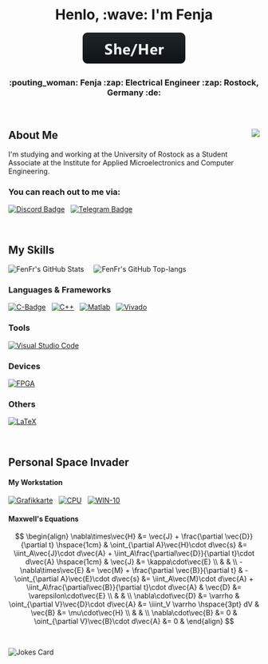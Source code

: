 <div align = "center">
  <h1> Henlo, :wave: I'm Fenja </h1>
  <img src = "svg/pronouns/sheher.svg">
  <h3> :pouting_woman: Fenja :zap: Electrical Engineer :zap: Rostock, Germany :de: </h3>
</div>


&nbsp;


<h2> About Me <img align = "right" src = "https://komarev.com/ghpvc/?username=FenFr&label=Profile_Views&color=blueviolet&style=flat-square"> </h2>
I'm studying and working at the University of Rostock as a Student Associate at the Institute for Applied Microelectronics and Computer Engineering.


### You can reach out to me via:

[![Discord Badge][discord-badge-img]][discord-badge-link] &nbsp; [![Telegram Badge][telegram-badge-img]][telegram-badge-link]



&nbsp;

## My Skills
  
![FenFr's GitHub Stats][github-stats-img] &nbsp; &nbsp; ![FenFr's GitHub Top-langs][github-top-lang-img]


### Languages & Frameworks

[![C-Badge][c-badge-img]][c-badge-link] &nbsp; [![C++][cpp-badge-img]][cpp-badge-link] 
&nbsp; 
[![Matlab][matlab-badge-img]][matlab-badge-link] &nbsp; [![Vivado][vivado-badge-img]][vivado-badge-link]


### Tools

[![Visual Studio Code][vs-code-badge-img]][vs-code-badge-link]


### Devices

[![FPGA][fpga-badge-img]][fpga-badge-link]


### Others

[![LaTeX][latex-badge-img]][latex-badge-link]


&nbsp;

## Personal Space Invader

#### My Workstation

[![Grafikkarte][gcard-badge-img]][gcard-badge-link] &nbsp; [![CPU][cpu-badge-img]][cpu-badge-link] &nbsp; [![WIN-10][win-badge-img]][win-badge-link]


#### Maxwell's Equations

$$ \begin{align}
\nabla\times\vec{H}   &= \vec{J} + \frac{\partial \vec{D}}{\partial t} \hspace{1cm} & 
\oint_{\partial A}\vec{H}\cdot d\vec{s}   &= \iint_A\vec{J}\cdot d\vec{A} + \iint_A\frac{\partial\vec{D}}{\partial t}\cdot d\vec{A} \hspace{1cm}  &
\vec{J} &= \kappa\cdot\vec{E}                                                                                                                     \\
                      &                                                             &                                                             \\
-\nabla\times\vec{E}  &= \vec{M} + \frac{\partial \vec{B}}{\partial t}              &  
-\oint_{\partial A}\vec{E}\cdot d\vec{s}  &= \iint_A\vec{M}\cdot d\vec{A} + \iint_A\frac{\partial\vec{B}}{\partial t}\cdot d\vec{A}               &
\vec{D} &= \varepsilon\cdot\vec{E}                                                                                                                \\
                      &                                                             &                                                             \\
\nabla\cdot\vec{D}    &= \varrho                                                    & 
\oint_{\partial V}\vec{D}\cdot d\vec{A}   &= \iiint_V \varrho \hspace{3pt} dV                                                                     &
\vec{B} &= \mu\cdot\vec{H}                                                                                                                        \\
                      &                                                             &                                                             \\
\nabla\cdot\vec{B}    &= 0                                                          &
\oint_{\partial V}\vec{B}\cdot d\vec{A}   &= 0                                      &
\end{align} $$

&nbsp;

<img src="https://readme-jokes.vercel.app/api" alt="Jokes Card" />



<!-- Link anchors -->

[discord-badge-img]:    https://img.shields.io/badge/Discord-7289DA?style=for-the-badge&logo=discord&logoColor=white
[discord-badge-link]:   https://discord.com/users/173817930327392256 
[telegram-badge-img]:   https://img.shields.io/badge/Telegram-28A8E9?style=for-the-badge&logo=telegram&logoColor=white
[telegram-badge-link]:  https://t.me/FreitagOderSo

[github-stats-img]:     https://github-readme-stats.vercel.app/api?username=FenFr&theme=aura&show_icons=true&count_private=true&card_width=450
[github-top-lang-img]:  https://github-readme-stats.vercel.app/api/top-langs/?username=FenFr&theme=aura&layout=compact&show_icons=true&count_private=true&card_width=300&langs_count=8

[c-badge-img]:        https://img.shields.io/badge/C-5D6CBF?style=for-the-badge&logo=c&logoColor=white
[c-badge-link]:       https://www.cprogramming.com/
[cpp-badge-img]:      https://img.shields.io/badge/C++-5D6CBF?style=for-the-badge&logo=cplusplus&logoColor=white
[cpp-badge-link]:     https://cplusplus.com/
[matlab-badge-img]:   https://img.shields.io/badge/Matlab-C04C0B?style=for-the-badge&logoColor=white&logo=
[matlab-badge-link]:  https://de.mathworks.com/products/matlab.html
[vivado-badge-img]:   https://img.shields.io/badge/Vivado-VHDL-DDDF57?style=for-the-badge&logoColor=white&logo=
[vivado-badge-link]:  https://www.xilinx.com/products/design-tools/vivado.html

[vs-code-badge-img]:  https://img.shields.io/badge/Visual_Studio_Code-317AC6?style=for-the-badge&logoColor=white&logo=Visual%20Studio%20Code
[vs-code-badge-link]: https://code.visualstudio.com/

[fpga-badge-img]:   https://img.shields.io/badge/FPGA-DDDF57?style=for-the-badge&logoColor=white&logo=
[fpga-badge-link]:  https://en.wikipedia.org/wiki/Field-programmable_gate_array

[latex-badge-img]:  https://img.shields.io/badge/LaTeX-008080?style=for-the-badge&logoColor=white&logo=LaTeX
[latex-badge-link]: https://www.latex-project.org/

[gcard-badge-img]:  https://img.shields.io/badge/Nvidia-GTX_1080-76B900?style=for-the-badge&logo=nvidia
[gcard-badge-link]: https://www.nvidia.com/en-us/geforce/news/geforce-gtx-1080/
[cpu-badge-img]:    https://img.shields.io/badge/Intel-Core_i7_6700k-0870C5?style=for-the-badge&logo=intel
[cpu-badge-link]:   https://www.intel.com/content/www/us/en/products/sku/88195/intel-core-i76700k-processor-8m-cache-up-to-4-20-ghz/specifications.html
[win-badge-img]:    https://img.shields.io/badge/Windows_10-0870C5?style=for-the-badge&logo=windows
[win-badge-link]:   https://www.microsoft.com/de-de/software-download/windows10
